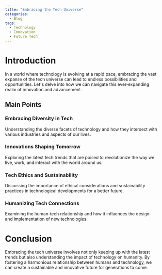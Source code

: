 ```yaml
---
title: "Embracing the Tech Universe"
categories:
  - Blog
tags:
  - Technology
  - Innovation
  - Future Tech
---
```


# Introduction
In a world where technology is evolving at a rapid pace, embracing the vast expanse of the tech universe can lead to endless possibilities and opportunities. Let's delve into how we can navigate this ever-expanding realm of innovation and advancement.

## Main Points
### Embracing Diversity in Tech
Understanding the diverse facets of technology and how they intersect with various industries and aspects of our lives.

### Innovations Shaping Tomorrow
Exploring the latest tech trends that are poised to revolutionize the way we live, work, and interact with the world around us.

### Tech Ethics and Sustainability
Discussing the importance of ethical considerations and sustainability practices in technological developments for a better future.

### Humanizing Tech Connections
Examining the human-tech relationship and how it influences the design and implementation of new technologies.

# Conclusion
Embracing the tech universe involves not only keeping up with the latest trends but also understanding the impact of technology on humanity. By fostering a harmonious relationship between humans and technology, we can create a sustainable and innovative future for generations to come.